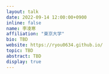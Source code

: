 ```yaml
---
layout: talk
date: 2022-09-14 12:00:00+0900
inline: false
name: 李凌寒
affiliation: "東京大学"
bio: TBD
website: https://ryou0634.github.io/
topic: TBD
abstract: TBD
display: true
---
```



